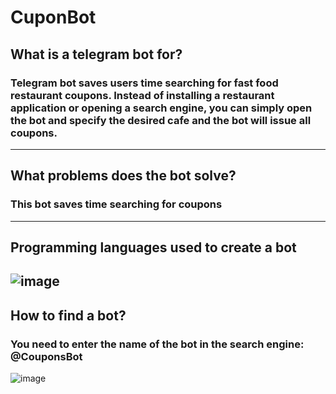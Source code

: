 # CuponBot

## What is a telegram bot for?
### Telegram bot saves users time searching for fast food restaurant coupons. Instead of installing a restaurant application or opening a search engine, you can simply open the bot and specify the desired cafe and the bot will issue all coupons.
--------------------------------------------------------------------------
## What problems does the bot solve?
### This bot saves time searching for coupons
--------------------------------------------------------------------------
## Programming languages used to create a bot
![image](https://user-images.githubusercontent.com/91200669/171026825-2a879ba1-cc15-441a-81b5-69510b8de64e.png)
--------------------------------------------------------------------------
## How to find a bot?
### You need to enter the name of the bot in the search engine: @CouponsBot
![image](https://user-images.githubusercontent.com/91200669/171027603-cb4b137a-87a9-49f3-8ccd-c8d73c33dfa6.png)


